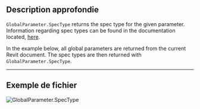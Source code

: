 ## Description approfondie
`GlobalParameter.SpecType` returns the spec type for the given parameter. Information regarding spec types can be found in the documentation located, [here](https://help.autodesk.com/view/RVT/2025/ENU/?guid=Revit_API_Revit_API_Developers_Guide_Introduction_Application_and_Document_Units_html).

In the example below, all global parameters are returned from the current Revit document. The spec types are then returned with `GlobalParameter.SpecType`.
___
## Exemple de fichier

![GlobalParameter.SpecType](./Revit.Elements.GlobalParameter.SpecType_img.jpg)
